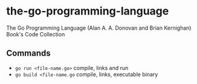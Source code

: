 # the-go-programming-language

The Go Programming Language (Alan A. A. Donovan and Brian Kernighan) Book's Code Collection

## Commands

-   `go run <file-name.go>` compile, links and run
-   `go build <file-name.go` compile, links, executable binary
